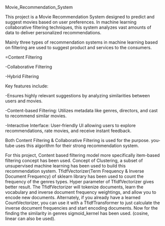 Movie_Recommendation_System

This project is a Movie Recommendation System designed to predict and suggest movies based on user preferences. In machine learning collaborative filtering techniques, this system analyzes vast amounts of data to deliver personalized recommendations.

Mainly three types of recommendation systems in machine learning based on filtering are used to suggest product and services to the consumers.

=Content Filtering

-Collaborative Filtering

-Hybrid Filtering

Key features include:

-Ensures highly relevant suggestions by analyzing similarities between users and movies.

-Content-based Filtering: Utilizes metadata like genres, directors, and cast to recommend similar movies.

-Interactive Interface: User-friendly UI allowing users to explore recommendations, rate movies, and receive instant feedback.


Both Content Filtering & Collaborative Filtering is used for the purpose. you-tube uses this algorithm for their strong recommendation system.

For this project, Content based filtering model more specifically item-based filtering concept has been used. Concept of Clustering, a subset of unsupervised machine learning has been used to build this recommendation system. TfidfVectorizer(Term Frequency & Inverse Document Frequency) of sklearn library has been used to count the frequency of the genres types. Hyper parameter of TfidfVectorizer gives better result. The TfidfVectorizer will tokenize documents, learn the vocabulary and inverse document frequency weightings, and allow you to encode new documents. Alternately, if you already have a learned CountVectorizer, you can use it with a TfidfTransformer to just calculate the inverse document frequencies and start encoding documents. Now for the finding the similarity in genres sigmoid_kernel has been used. (cosine, linear can also be used).
